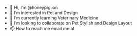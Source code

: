 - 👋 Hi, I’m @honeypiglion
- 👀 I’m interested in Pet and Design
- 🌱 I’m currently learning Veterinary Medicine
- 💞️ I’m looking to collaborate on Pet Stylish and Design Layout
- 📫 How to reach me email me at 

<!---
honeypiglion/honeypiglion is a ✨ special ✨ repository because its `README.md` (this file) appears on your GitHub profile.
You can click the Preview link to take a look at your changes.
--->

